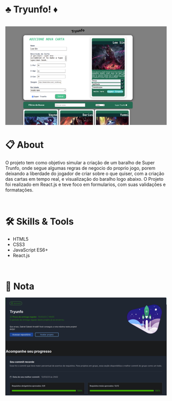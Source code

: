 # :clubs: Tryunfo! :diamonds:

<br>

 <img width="700" alt="Imagem pagina wallet" src="./images/game.png">

<br>

# :clipboard: About
O projeto tem como objetivo simular a criação de um baralho de Super Trunfo, onde segue algumas regras de negocio do proprio jogo, porem deixando a liberdade do jogador de criar sobre o que quiser, com a criação das cartas em tempo real, e visualização do baralho logo abaixo. O Projeto foi realizado em React.js e teve foco em formularios, com suas validações e formatações.


<br>

# :hammer_and_wrench: Skills & Tools

- HTML5
- CSS3
- JavaScript ES6+
- React.js

<br>

# :scroll: Nota

 <img width="700" alt="Imagem pagina wallet" src="./images/nota.png">
 
